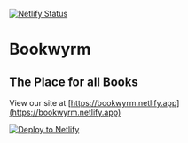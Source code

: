 [![Netlify Status](https://api.netlify.com/api/v1/badges/2824b8d5-f6de-4764-befd-3d8136496dc9/deploy-status)](https://app.netlify.com/sites/bookwyrm/deploys)

# Bookwyrm

## The Place for all Books

 View our site at [https://bookwyrm.netlify.app](https://bookwyrm.netlify.app)

[![Deploy to Netlify](https://www.netlify.com/img/deploy/button.svg)](https://app.netlify.com/start/deploy)

